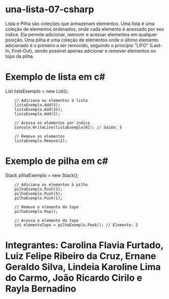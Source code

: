 # una-lista-07-csharp
Lista e Pilha são coleções que armazenam elementos. Uma lista é uma coleção de elementos ordenados, onde cada elemento é acessado por seu índice. Ela permite adicionar, remover e acessar elementos em qualquer posição. Uma pilha é uma coleção de elementos onde o último elemento adicionado é o primeiro a ser removido, seguindo o princípio "LIFO" (Last-In, First-Out), sendo possível apenas adicionar e remover elementos no topo da pilha.
# Exemplo de lista em c#
List<int> listaExemplo = new List<int>();

        // Adiciona os elementos à lista
        listaExemplo.Add(5);
        listaExemplo.Add(25);
        listaExemplo.Add(2);

        // Acessa os elementos por índice
        Console.WriteLine(listaExemplo[0]); // Saída: 5

        // Remove os elementos
        listaExemplo.Remove(2);
  
  
# Exemplo de pilha em c#
Stack<string> pilhaExemplo = new Stack<int>();

        // Adiciona os elementos à pilha
        pilhaExemplo.Push(2);
        pilhaExemplo.Push(5);
        pilhaExemplo.Push(1);

        // Remove o elemento do topo
        pilhaExemplo.Pop();

        // Acessa o elemento do topo
        int elementoTopo = pilhaExemplo.Peek(); // Elemento: 2
# Integrantes: Carolina Flavia Furtado, Luiz Felipe Ribeiro da Cruz, Ernane Geraldo Silva, Lindeia Karoline Lima do Carmo, João Ricardo Cirilo e Rayla Bernadino
